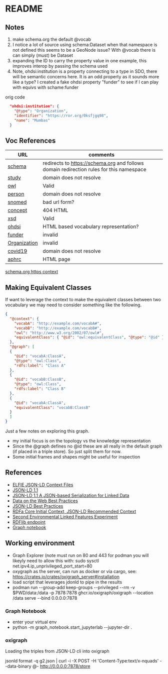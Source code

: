 # README

## Notes

1) make schema.org the default @vocab
2) I notice a lot of source using schema:Dataset when that namespace is not defined
   this seems to be a GeoNode issue?  With @vocab there is can simply (must) be Dataset
3) expanding the ID to carry the property value in one example, this improves interop 
   by passing the schema used
4) Note, ohdsi:institution is a property connecting to a type in SDO, there will be semantic concerns here.  It is an odd property as it sounds more like a type?  I created a fake ohdsi property "funder" to see if I can play with equivs with schame:funder


orig code

```json
  "ohdsi:institution": {
    "@type": "Organization",
    "identifier": "https://ror.org/0ksfjgq98",
    "name": "Mumbas"
  }
  ```

## Voc References


| URL                                                                               | comments |
|-----------------------------------------------------------------------------------| --- |
| [schema](http://schema.org/)                                                      | redirects to https://schema.org and follows domain redirection rules for this namespace |
| [study](https://covid19.ohdsi.app/study/)                                         | domain does not resolve |
| [owl](http://www.w3.org/2002/07/owl#)                                             | Valid |
| [person](https://covid19.ohdsi.app/author/)                                       | domain does not resolve |
| [snomed](http://snomed.info/id/)                                                  | bad url form? |
| [concept](http://data.ohdsi.org/concept/)                                         | 404 HTML |
| [xsd](http://www.w3.org/2001/XMLSchema#)                                          | Valid |
| [ohdsi](http://data.ohdsi.org/)                                                   | HTML based vocabulary representation? |
| [funder](ohdsi:institution)                                                       | invalid |
| [Organization](ohdsi:Organization)                                                | invalid |
| [covid19](https://covid19.ohdsi.app/)                                             | domain does not resolve |
| [aphrc](https://aphrc.org/)                                                       | HTML page |

[schema.org https context](https://schema.org/version/latest/schemaorg-current-https.jsonld)

## Making Equivalent Classes

If want to leverage the context to make the equivalent classes between two
vocabulary we may need to consider something like the following.

```json
{
  "@context": {
    "vocabA": "http://example.com/vocabA#",
    "vocabB": "http://example.com/vocabB#",
    "owl": "http://www.w3.org/2002/07/owl#",
    "equivalentClass": { "@id": "owl:equivalentClass", "@type": "@id" }
  },
  "@graph": [
  {
    "@id": "vocabA:ClassA",
    "@type": "owl:Class",
    "rdfs:label": "Class A"
  },
  {
    "@id": "vocabB:ClassB",
    "@type": "owl:Class",
    "rdfs:label": "Class B"
  },
  {
    "@id": "vocabA:ClassA",
    "equivalentClass": "vocabB:ClassB"
  }
  ]
}
```

Just a few notes on exploring this graph.

* my initial focus is on the topology vs the knowledge representation
* Since the @graph defines no @id these are all really in the default graph (if placed in a 
  triple store).   So just split them for now.
* Some initial frames and shapes might be useful for inspection


## References

* [ELFIE JSON-LD Context Files](https://opengeospatial.github.io/ELFIE/json-ld/)
* [JSON-LD 1.1](https://w3c.github.io/json-ld-syntax/)
* [JSON-LD 1.1 A JSON-based Serialization for Linked Data](https://www.w3.org/TR/json-ld/#the-context)
* [Data on the Web Best Practices](https://www.w3.org/TR/dwbp/)
* [JSON-LD Best Practices](https://w3c.github.io/json-ld-bp/)
* [RDFa Core Initial Context, JSON-LD Recommended Context](https://github.com/w3c/json-ld-rc/)
* [Second Environmental Linked Features Experiment](https://docs.ogc.org/per/20-067.html)
* [RDFlib endpoint](https://github.com/vemonet/rdflib-endpoint)
* [Graph notebook](https://github.com/aws/graph-notebook)


## Working environment

* Graph Explorer (note must run on 80 and 443 for podman you will likeyly need to allow this with: sudo sysctl net.ipv4.ip_unprivileged_port_start=80
* oxygraph as the server, can run as docker or via cargo, see: https://crates.io/crates/oxigraph_server#installation
* load script that leverages jdonld to pipe in the results
* podman run --group-add keep-groups --privileged --rm -v $PWD/data:/data -p 7878:7878 ghcr.io/oxigraph/oxigraph --location /data serve --bind 0.0.0.0:7878  


### Graph Notebook

* enter your virtual env
* python -m graph_notebook.start_jupyterlab --jupyter-dir  .

### oxigraph

Loading the triples from JSON-LD cli into oxigraph

jsonld format -q g2.json |  curl -i -X POST  -H 'Content-Type:text/x-nquads'   --data-binary @-  http://0.0.0.0:7878/store



